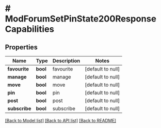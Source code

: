 # # ModForumSetPinState200ResponseCapabilities

## Properties

Name | Type | Description | Notes
------------ | ------------- | ------------- | -------------
**favourite** | **bool** | favourite | [default to null]
**manage** | **bool** | manage | [default to null]
**move** | **bool** | move | [default to null]
**pin** | **bool** | pin | [default to null]
**post** | **bool** | post | [default to null]
**subscribe** | **bool** | subscribe | [default to null]

[[Back to Model list]](../../README.md#models) [[Back to API list]](../../README.md#endpoints) [[Back to README]](../../README.md)
